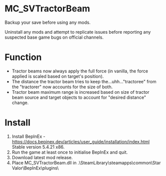 # MC_SVTractorBeam
  
Backup your save before using any mods.  
  
Uninstall any mods and attempt to replicate issues before reporting any suspected base game bugs on official channels.  
  
Function  
========  
- Tractor beams now always apply the full force (in vanilla, the force applied is scaled based on target's position).  
- The distance the tractor beam tries to keep the...uhh..."tractoree" from the "tractorer" now accounts for the size of both.
- Tractor beam maximum range is increased based on size of tractor beam source and target objects to account for "desired distance" change.  
  
Install  
=======  
1. Install BepInEx - https://docs.bepinex.dev/articles/user_guide/installation/index.html Stable version 5.4.21 x86.  
2. Run the game at least once to initialise BepInEx and quit.  
3. Download latest mod release.  
4. Place MC_SVTractorBeam.dll in .\SteamLibrary\steamapps\common\Star Valor\BepInEx\plugins\  
